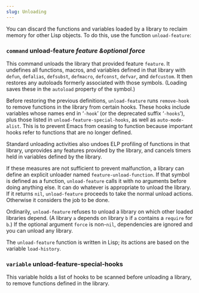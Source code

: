 ```yaml
---
slug: Unloading
---
```


You can discard the functions and variables loaded by a library to reclaim memory for other Lisp objects. To do this, use the function `unload-feature`:

### <span className="tag command">`command`</span> **unload-feature** *feature \&optional force*

This command unloads the library that provided feature `feature`. It undefines all functions, macros, and variables defined in that library with `defun`, `defalias`, `defsubst`, `defmacro`, `defconst`, `defvar`, and `defcustom`. It then restores any autoloads formerly associated with those symbols. (Loading saves these in the `autoload` property of the symbol.)

Before restoring the previous definitions, `unload-feature` runs `remove-hook` to remove functions in the library from certain hooks. These hooks include variables whose names end in ‘`-hook`’ (or the deprecated suffix ‘`-hooks`’), plus those listed in `unload-feature-special-hooks`, as well as `auto-mode-alist`. This is to prevent Emacs from ceasing to function because important hooks refer to functions that are no longer defined.

Standard unloading activities also undoes ELP profiling of functions in that library, unprovides any features provided by the library, and cancels timers held in variables defined by the library.

If these measures are not sufficient to prevent malfunction, a library can define an explicit unloader named `feature-unload-function`. If that symbol is defined as a function, `unload-feature` calls it with no arguments before doing anything else. It can do whatever is appropriate to unload the library. If it returns `nil`, `unload-feature` proceeds to take the normal unload actions. Otherwise it considers the job to be done.

Ordinarily, `unload-feature` refuses to unload a library on which other loaded libraries depend. (A library `a` depends on library `b` if `a` contains a `require` for `b`.) If the optional argument `force` is non-`nil`, dependencies are ignored and you can unload any library.

The `unload-feature` function is written in Lisp; its actions are based on the variable `load-history`.

### <span className="tag variable">`variable`</span> **unload-feature-special-hooks**

This variable holds a list of hooks to be scanned before unloading a library, to remove functions defined in the library.
